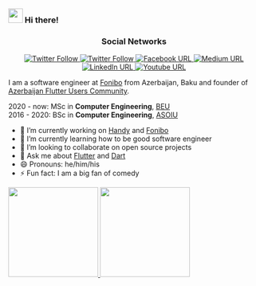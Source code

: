 ### <img src="https://github.com/TheDudeThatCode/TheDudeThatCode/blob/master/Assets/Hi.gif" width="29px"> Hi there!
<h3 align="center">Social Networks</h3>

<p align="center">
  <a href="https://twitter.com/yusubov_kanan">
<img alt="Twitter Follow" src="https://img.shields.io/twitter/follow/yusubov_kanan?style=social">
</a>

<a href="https://twitter.com/flutter_aze">
<img alt="Twitter Follow" src="https://img.shields.io/twitter/follow/flutter_aze?style=social">
</a>

<a href="https://www.facebook.com/kenan.yusubov.3">
<img alt="Facebook URL" src="https://img.shields.io/twitter/url?label=Facebook&logo=Facebook&url=https%3A%2F%2Fwww.linkedin.com%2Fin%2Fkananyusubov%2F">
</a>  

<a href="https://medium.com/@kanan.yusubov">
<img alt="Medium URL" src="https://img.shields.io/twitter/url?label=Medium&logo=Medium&url=https%3A%2F%2Fwww.linkedin.com%2Fin%2Fkananyusubov%2F">
</a>  

<a href="https://www.linkedin.com/in/kananyusubov/">
<img alt="LinkedIn URL" src="https://img.shields.io/twitter/url?label=LinkedIn&logo=LinkedIn&url=https%3A%2F%2Fwww.linkedin.com%2Fin%2Fkananyusubov%2F">
</a>  

<a href="https://www.youtube.com/channel/UC9j42eR0UxQTwKHY_j71i4g">
<img alt="Youtube URL" src="https://img.shields.io/twitter/url?label=Youtube&logo=Youtube&url=https%3A%2F%2Fwww.linkedin.com%2Fin%2Fkananyusubov%2F">  
</a>
</p>

I am a software engineer at [Fonibo](https://github.com/fonibo/) from Azerbaijan, Baku and founder of [Azerbaijan Flutter Users Community](https://www.facebook.com/groups/225232131679922/).

2020 - now: MSc in **Computer Engineering**, [BEU](http://www.beu.edu.az/en) </br>
2016 - 2020: BSc in **Computer Engineering**, [ASOIU](http://www.asoiu.edu.az/en)


- 🔭 I’m currently working on [Handy](https://github.com/yusubx/Handy) and [Fonibo](https://fonibo.com/)
- 🌱 I’m currently learning how to be good software engineer
- 👯 I’m looking to collaborate on open source projects
- 💬 Ask me about [Flutter](https://github.com/flutter/flutter) and [Dart](https://github.com/dart-lang)
- 😄 Pronouns: he/him/his
- ⚡ Fun fact: I am a big fan of comedy

<a href="https://github.com/yusubx">
  <img height="180em" src="https://github-readme-stats.vercel.app/api?username=yusubx&zsh-theme&show_icons=true" />
  <img height="180em" src="https://github-readme-stats.vercel.app/api/top-langs/?username=yusubx&zsh-theme&layout=compact" />
</a>
